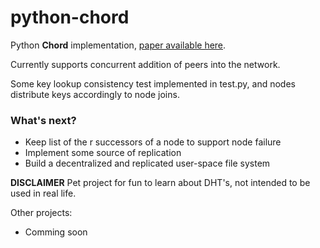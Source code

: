 python-chord
============

Python **Chord** implementation, [paper available here](http://pdos.csail.mit.edu/papers/chord:sigcomm01/chord_sigcomm.pdf).

Currently supports concurrent addition of peers into the network.

Some key lookup consistency test implemented in test.py, and nodes distribute keys accordingly to node joins.

### What's next?

- Keep list of the r successors of a node to support node failure
- Implement some source of replication
- Build a decentralized and replicated user-space file system

**DISCLAIMER**
Pet project for fun to learn about DHT's, not intended to be used in real life.

Other projects:
 - Comming soon